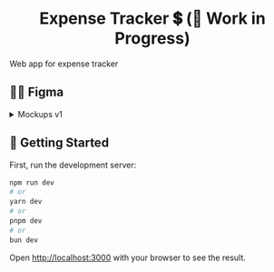 
# <div align="center"> Expense Tracker 💲 (🚧 Work in Progress) </div>

Web app for expense tracker


## ✍🏼 Figma

<details>
<summary>Mockups v1</summary>

> ### Sign in page ([link](https://www.figma.com/file/MX92NeKpbDXMMAEPCNG15f/Design?type=design&node-id=1-2&mode=design&t=jlkan7pkdzpdqdLh-4))
> ![Example Image](/public/images/Sign-in.png)
>
> ### Sign out page ([link](https://www.figma.com/file/MX92NeKpbDXMMAEPCNG15f/Design?type=design&node-id=1-2&mode=design&t=jlkan7pkdzpdqdLh-4))
> ![Example Image](/public/images/Sign-out.png)
>
> ### Wallet page ([link](https://www.figma.com/file/MX92NeKpbDXMMAEPCNG15f/Design?type=design&node-id=1-2&mode=design&t=jlkan7pkdzpdqdLh-4))
> ![Example Image](/public/images/Wallet.png)
> ![Example Image](/public/images/Create-wallet.png)
> ![Example Image](/public/images/Not-found-wallets.png)
</details>


## 🏁 Getting Started

First, run the development server:

```bash
npm run dev
# or
yarn dev
# or
pnpm dev
# or
bun dev
```

Open [http://localhost:3000](http://localhost:3000) with your browser to see the result.

